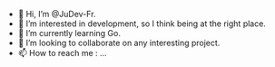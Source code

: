 - 👋 Hi, I’m @JuDev-Fr.
- 👀 I’m interested in development, so I think being at the right place.
- 🌱 I’m currently learning Go.
- 💞️ I’m looking to collaborate on any interesting project.
- 📫 How to reach me : ...

<!---
JuDev-Fr/JuDev-Fr is a ✨ special ✨ repository because its `README.md` (this file) appears on your GitHub profile.
You can click the Preview link to take a look at your changes.
--->
